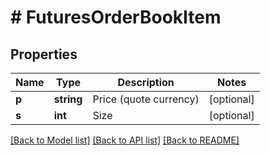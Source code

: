 # # FuturesOrderBookItem

## Properties

Name | Type | Description | Notes
------------ | ------------- | ------------- | -------------
**p** | **string** | Price (quote currency) | [optional] 
**s** | **int** | Size | [optional] 

[[Back to Model list]](../../README.md#documentation-for-models) [[Back to API list]](../../README.md#documentation-for-api-endpoints) [[Back to README]](../../README.md)
